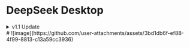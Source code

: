# DeepSeek Desktop
<details closed>
<summary>v1.1 Update</summary>

MAJOR Changes:
- Added a fancy custom right click menu for Copy, Paste, Speak, and Refresh!
- Window title now changes dynamically depending on what DeepSeek chat you currently have selected!
- Optimized documentation and source code!
- Overall pre-built EXE size has been cut in half and optimized.

SMALL Changes:
- Window now opens maximized with a set minimum size of 900/650.
- Now allows the downloading of text blocks that DeepSeek generates.
- Fixed incorrect text font and sizing/positioning of overlay.
- Added ability to open official DeepSeek website through text overlay.
</details>
#
![image](https://github.com/user-attachments/assets/3bd1db6f-ef88-4f99-8813-c13a59cc3936)
